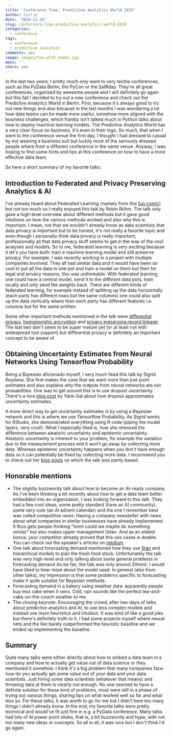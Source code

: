 ```yaml
---
title: 'Conference Time: Predictive Analytics World 2019'
author: Corrie
date: '2019-11-18'
slug: conference-time-predictive-analytics-world-2019
categories:
  - conference
tags:
  - conference
  - predictive analytics
comments: yes
image: images/tea_with_books.jpg
menu: ''
share: yes
---
```


In the last two years, I pretty much only went to very techie conferences, such as the PyData Berlin, the PyCon or the SatRday. They're all great conferences, organized by awesome people and I will definitely go again but this fall I decided to try out a new conference and check out the Predictive Analytics World in Berlin. First, because it's always good to try out new things and also because in the last months I was wondering a lot how data teams can be made more useful, somehow more aligned with the business challenges, which frankly isn't talked much in Python talks about how to deploy machine learning models. The Predictive Analytics World has a very clear focus on business, it's even in their logo. So much, that when I went to the conference venue the first day, I thought I had dressed to casual by not wearing a business suit but luckily most of the seriously dressed people where from a different conference in the same venue. 
Anyway, I was hoping to find some hints and tips at this conference on how to have a more effective data team.

So here a short summary of my favorite talks:

## Introduction to Federated and Privacy Preserving Analytics & AI
I've already heard about Federated Learning (namely from this [fun comic](https://federated.withgoogle.com/)) but not too much so I really enjoyed this talk by Robin Röhm. The talk only gave a high-level overview about different methods but it gave good intuitions on how the various methods worked and also why this is important. I mean, not that we wouldn't already know as data scientists that data privacy is important but to be honest, it's not really a favorite topic and even though I personally think data privacy is really important, professionally all that data privacy stuff seems to get in the way of the cool analyses and models. So to me, federated learning is very exciting because it let's you have both: train a machine learning model and still preserve privacy. For example, I was recently working in a project with multiple companies involved. They all had similar data and it would have been so cool to put all the data in one pot and train a model on them but then for legal and privacy reasons, this was unthinkable. With federated learning, one could have a central model, send it to the different data pots, train locally and only send the weights back. There are different kinds of federated learning, for example instead of splitting up the data horizontally (each party has different rows but the same columns) one could also split up the data vertically where then each party has different features i.e. columns but for the same entities.

Some other important methods mentioned in the talk were [differential privacy](http://www.jetlaw.org/journal-archives/volume-21/volume-21-issue-1/differential-privacy-a-primer-for-a-non-technical-audience/), [homomorphic encryption](https://www.wired.com/2014/11/hacker-lexicon-homomorphic-encryption/) and [privacy preserving record linkage](https://www.data61.csiro.au/en/Our-Research/Our-Work/Privacy-Preserving-Record-Linkage). The last two don't seem to be super mature yet (or at least not with widespread tool support) but differential privacy is definitely an important concept to be aware of.

## Obtaining Uncertainty Estimates from Neural Networks Using Tensorflow Probability
Being a Bayesian aficionado myself, I very much liked this talk by Sigrid Keydana. She first makes the case that we want more than just point estimates and also explains why the outputs from neural networks are not probabilities. One way to get around this is to use dropout uncertainty. There's a nice [blog post](http://mlg.eng.cam.ac.uk/yarin/blog_3d801aa532c1ce.html) by Yarin Gal about how dropout approximates uncertainty estimates. 

A more direct way to get uncertainty estimates is by using a Bayesian network and this is where we use Tensorflow Probability. As Sigrid works for RStudio, she demonstrated everything using R code (piping the model layers, very cool!). What I especially liked is, how she stressed the difference between aleatoric uncertainty and epistemic uncertainty. Aleatoric uncertainty is inherent to your problem, for example the variation due to the measurement process and it won't go away by collecting more data. Whereas epistemic uncertainty happens when you don't have enough data so it can potentially be fixed by collecting more data. I recommend you to check out her [blog posts](https://blogs.rstudio.com/tensorflow/posts/2019-11-13-variational-convnet/) on which the talk was partly based.

## Honorable mentions
- The slightly buzzwordy talk about how to become an AI-ready company. As I've been thinking a lot recently about how to get a data team better embedded into an organization, I was looking forward to this talk. They had a few cool ideas, some pretty standard (have an AI community), some very cute (an AI advent calendar) and the one I remember best was called _competitive news_: Having a company newsletter with news about what companies in similar businesses have already implemented. It thus gets people thinking "hmm could we maybe do something similar" but also makes upper management listen. And as an added bonus, your competitor already proved that this use cases is doable. You can check out the speaker's articles on [medium](https://medium.com/@TheJuliaButter).
- One talk about forecasting demand mentioned how they use [Stan](https://mc-stan.org/) and hierarchical models to plan the fresh food stock. Unfortunately the talk was very high-level and only talking about some general problems in forecasting demand (to be fair, the talk was only around 20min). I would have liked to hear more about the model used. In general (also from other talks), my impression is that some problems specific to forecasting make it quite suitable for Bayesian methods.
- Forecasting demand in a bakery using weather data: apparently people buy less cake when it rains. Odd, rain sounds like the perfect tea-and-cake-on-the-couch weather to me.
- The closing keynote: Encouraging the crowd, after two days of talks about predictive analytics and AI, to use less complex models and instead use more heuristics and intuition. It was kind of like a good joke but there's definitely truth to it, I had some projects myself where neural nets and the like barely outperformed the heuristic baseline and we ended up implementing the baseline.

## Summary
Quite many talks were either directly about how to embed a data team in a company and how to actually get value out of data science or they mentioned it somehow. I think it's a big problem that many companies face: how do you actually get some value out of your data and your data scientists. Just hiring some data scientists (whatever that means) and throwing data at them is clearly not enough. No one seemed to have a definite solution for these kind of problems, most were still in a phase of trying out various things, sharing tips on what worked well so far and what less so. For these talks, it was worth to go for me but I didn't here too many things I didn't already know. In the end, my favorite talks were pretty technical and would've fit just fine in e.g. a PyData conference. Many talks had lots of AI power point slides, that is, a bit buzzwordy and hype, with not too many new ideas or concepts.
So all in all, it was nice but I don't think I'd go again.
